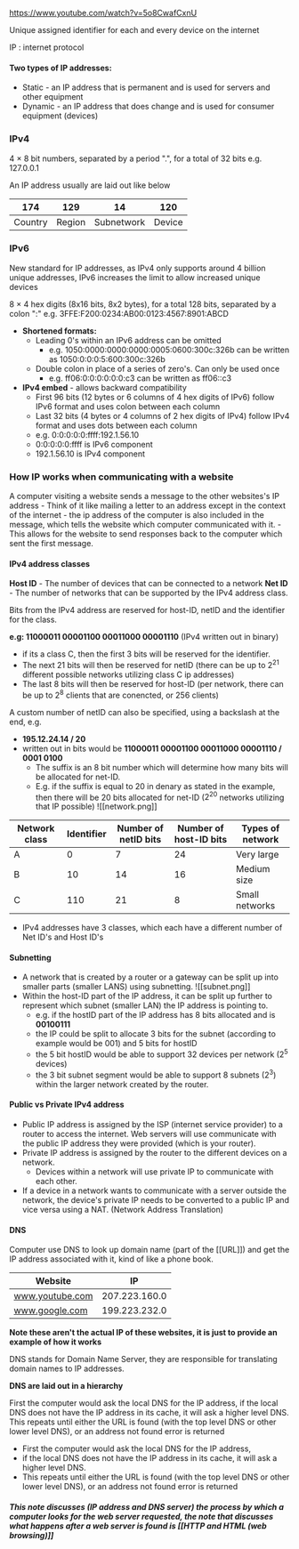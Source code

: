 
https://www.youtube.com/watch?v=5o8CwafCxnU

Unique assigned identifier for each and every device on the internet

IP : internet protocol

#### Two types of IP addresses:
- Static - an IP address that is permanent and is used for servers and other equipment
- Dynamic - an IP address that does change and is used for consumer equipment (devices)


### IPv4
4 $\times$ 8 bit numbers, separated by a period ".", for a total of 32 bits
e.g. 127.0.0.1

An IP address usually are laid out like below 

| 174 | 129 |  14 | 120 |
| --- | --- | --- | --- |
|Country|Region|Subnetwork|Device|


### IPv6
New standard for IP addresses, as IPv4 only supports around 4 billion unique addresses, IPv6 increases the limit to allow increased unique devices

8 $\times$ 4 hex digits (8x16 bits, 8x2 bytes), for a total 128 bits, separated by a colon ":"
e.g. 3FFE:F200:0234:AB00:0123:4567:8901:ABCD

- **Shortened formats:**
	- Leading 0's within an IPv6 address can be omitted
		- e.g. 1050:0000:0000:0000:0005:0600:300c:326b can be written as 1050:0:0:0:5:600:300c:326b
	- Double colon in place of a series of zero's. Can only be used once
		- e.g. ff06:0:0:0:0:0:0:c3 can be written as ff06::c3
- **IPv4 embed** - allows backward compatibility 
	- First 96 bits (12 bytes or 6 columns of 4 hex digits of IPv6) follow IPv6 format and uses colon between each column
	- Last 32 bits (4 bytes or 4 columns of 2 hex digits of IPv4) follow IPv4 format and uses dots between each column
	- e.g. 0:0:0:0:0:ffff:192.1.56.10
	- 0:0:0:0:0:ffff is IPv6 component
	- 192.1.56.10 is IPv4 component

### How IP works when communicating with a website

A computer visiting a website sends a message to the other websites's IP address
	- Think of it like mailing a letter to an address except in the context of the internet
	- the ip address of the computer is also included in the message, which tells the website which computer communicated with it.
	- This allows for the website to send responses back to the computer which sent the first message.

#### IPv4 address classes 
**Host ID** - The number of devices that can be connected to a network
**Net ID** - The number of networks that can be supported by the IPv4 address class.

Bits from the IPv4 address are reserved for host-ID, netID and the identifier for the class.

**e.g: 11000011 00001100 00011000 00001110** (IPv4 written out in binary)
- if its a class C, then the first 3 bits will be reserved for the identifier.
- The next 21 bits will then be reserved for netID (there can be up to $2^{21}$ different possible networks utilizing class C ip addresses)
- The last 8 bits will then be reserved for host-ID (per network, there can be up to $2^8$ clients that are conencted, or 256 clients)

A custom number of netID can also be specified, using a backslash at the end, e.g.
- **195.12.24.14 / 20**
- written out in bits would be **11000011 00001100 00011000 00001110 / 0001 0100**
	- The suffix is an 8 bit number which will determine how many bits will be allocated for net-ID.
	- E.g. if the suffix is equal to 20 in denary as stated in the example, then there will be 20 bits allocated for net-ID ($2^{20}$ networks utilizing that IP possible)
![[network.png]]

| Network class | Identifier | Number of netID bits | Number of host-ID bits | Types of network |     
| ------------- | ---------- | -------------------- | ---------------------- | ---------------- |
| A             | 0          | 7                    | 24                     | Very large       |     
| B             | 10         | 14                   | 16                     | Medium size      |     
| C             | 110        | 21                   | 8                      | Small networks   | 
- IPv4 addresses have 3 classes, which each have a different number of Net ID's and Host ID's


#### Subnetting
- A network that is created by a router or a gateway can be split up into smaller parts (smaller LANS) using subnetting. ![[subnet.png]]
- Within the host-ID part of the IP address, it can be split up further to represent which subnet (smaller LAN) the IP address is pointing to.
	- e.g. if the hostID part of the IP address has 8 bits allocated and is **00100111**
	- the IP could be split to allocate 3 bits for the subnet (according to example would be 001) and 5 bits for hostID
	- the 5 bit hostID would be able to support 32 devices per network ($2^5$ devices)
	- the 3 bit subnet segment would be able to support 8 subnets ($2^3$) within the larger network created by the router. 
#### Public vs Private IPv4 address
- Public IP address is assigned by the ISP (internet service provider) to a router to access the internet. Web servers will use communicate with the public IP address they were provided (which is your router).
- Private IP address is assigned by the router to the different devices on a network.
	- Devices within a network will use private IP to communicate with each other.
- If a device in a network wants to communicate with a server outside the network, the device's private IP needs to be converted to a public IP and vice versa using a NAT. (Network Address Translation)



#### DNS 


Computer use DNS to look up domain name (part of the [[URL]]) and get the IP address associated with it, kind of like a phone book.

| Website         | IP            |
| --------------- | ------------- |
| www.youtube.com | 207.223.160.0 |
| www.google.com  | 199.223.232.0 |
**Note these aren't the actual IP of these websites, it is just to provide an example of how it works**

DNS stands for Domain Name Server, they are responsible for translating domain names to IP addresses. 

**DNS are laid out in a hierarchy** 


First the computer would ask the local DNS for the IP address, if the local DNS does not have the IP address in its cache, it will ask a higher level DNS. This repeats until either the URL is found (with the top level DNS or other lower level DNS), or an address not found error is returned

- First the computer would ask the local DNS for the IP address, 
- if the local DNS does not have the IP address in its cache, it will ask a higher level DNS. 
- This repeats until either the URL is found (with the top level DNS or other lower level DNS), or an address not found error is returned


##### This note discusses (IP address and DNS server) the process by which a computer looks for the web server requested, the note that discusses what happens after a web server is found is [[HTTP and HTML (web browsing)]]

